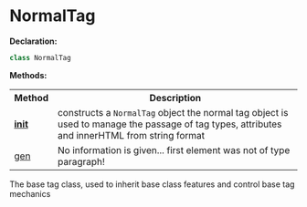 <h1>NormalTag</h1>

<span><b>Declaration:</b></span>

```py
class NormalTag
```



<span><b>Methods:</b></span><table><tbody><tr><th>Method</th><th>Description</th></tr><tr><td><a href="__init__.md">__init__</a></td><td>constructs a <code>NormalTag</code> object
the normal tag object is used to manage the passage of tag types, attributes and innerHTML from string format</td></tr><tr><td><a href="gen.md">gen</a></td><td>No information is given... first element was not of type paragraph!</td></tr></tbody></table>

<p>The base tag class, used to inherit base class features and control base tag mechanics</p>

